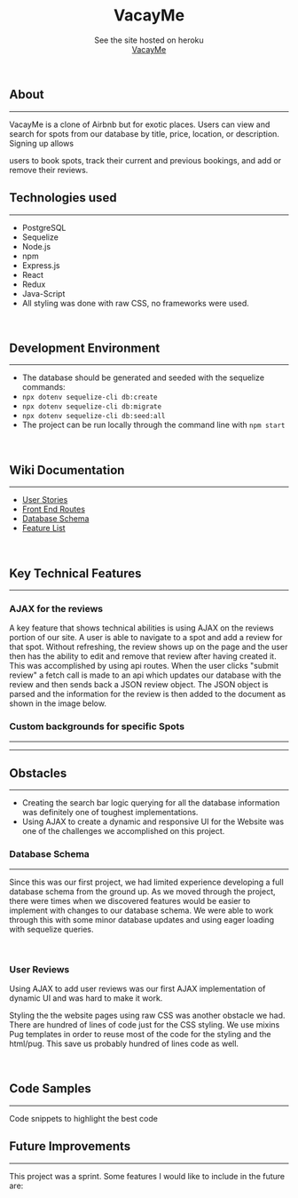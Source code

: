<h1 align="center">VacayMe</h1>

<p align="center">See the site hosted on heroku
<br><a href="https://vacay-me.herokuapp.com/">VacayMe</a></br></p>
&nbsp

## About

---

VacayMe is a clone of Airbnb but for exotic places. Users can view and search
for spots from our database by title, price, location, or description. Signing up allows

users to book spots, track their current and previous bookings, and add or remove their reviews.

## Technologies used

---

- PostgreSQL
- Sequelize
- Node.js
- npm
- Express.js
- React
- Redux
- Java-Script
- All styling was done with raw CSS, no frameworks were used.

<p> </p>

## Development Environment

---

- The database should be generated and seeded with the sequelize commands:
- `npx dotenv sequelize-cli db:create`
- `npx dotenv sequelize-cli db:migrate`
- `npx dotenv sequelize-cli db:seed:all`
- The project can be run locally through the command line with `npm start`

<p> </p>

## Wiki Documentation

---

- [User Stories](https://github.com/leoworkcp/vacay-me/wiki/user-stories)
- [Front End Routes](https://github.com/leoworkcp/vacay-me/wiki/frontend-routes)
- [Database Schema](https://drawsql.app/3headmonkeynyc/diagrams/vacay-me#)
- [Feature List](https://github.com/leoworkcp/vacay-me/wiki/feature-list)

<p> </p>

## Key Technical Features

---

### AJAX for the reviews

A key feature that shows technical abilities is using AJAX on the reviews portion of our site. A user
is able to navigate to a spot and add a review for that spot. Without refreshing, the review shows up on the page and the user then has the ability to edit and remove that review after having created it. This was accomplished by using api routes. When the user clicks "submit review" a fetch call is made to an api which updates our database with the review and then sends back a JSON review object. The JSON object is parsed and the information for the review is then added to the document as shown in the image below.

### Custom backgrounds for specific Spots

---

---

## Obstacles

---

- Creating the search bar logic querying for all the database information was definitely one of toughest implementations.
- Using AJAX to create a dynamic and responsive UI for the Website was one of the challenges we accomplished on this project.

### Database Schema

---

Since this was our first project, we had limited experience developing a full
database schema from the ground up. As we moved through the project, there were
times when we discovered features would be easier to implement with changes to
our database schema. We were able to work through this with some minor database
updates and using eager loading with sequelize queries.

<p> </p>

### User Reviews

Using AJAX to add user reviews was our first AJAX implementation of dynamic UI and was hard to make it work.

Styling the the website pages using raw CSS was another obstacle we had. There are hundred of lines of code just for the CSS styling. We use mixins Pug templates in order to reuse most of the code for the styling and the html/pug. This save us probably hundred of lines code as well.

<p> </p>

## Code Samples

---

Code snippets to highlight the best code

## Future Improvements

---

This project was a sprint. Some features I would like to include in the future
are:
